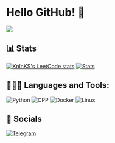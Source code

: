 # Hello GitHub! 👋
![](https://komarev.com/ghpvc/?username=rlate0&color=blue&style=flat)

## 📊 Stats
[![KnlnKS's LeetCode stats](https://leetcode-stats-six.vercel.app/?username=KnlnKS)](https://github.com/KnlnKS/leetcode-stats)
[![Stats](https://github-readme-stats.vercel.app/api?username=rlate0&show_icons=true&theme=radical)](https://github-readme-stats.vercel.app/api?username=rlate0&show_icons=true&theme=radical)

 ## 👨🏻‍💻 Languages and Tools:
![Python](https://img.shields.io/badge/-python-090909?style=for-the-badge&logo=python)
![CPP](https://img.shields.io/badge/-c++-090909?style=for-the-badge&logo=cplusplus)
![Docker](https://img.shields.io/badge/-docker-090909?style=for-the-badge&logo=docker)
![Linux](https://img.shields.io/badge/-linux-090909?style=for-the-badge&logo=linux)

## 🔗 Socials
[![Telegram](https://img.shields.io/badge/-Telegram-090909?style=for-the-badge&logo=telegram)](https://t.me/rlate0)
